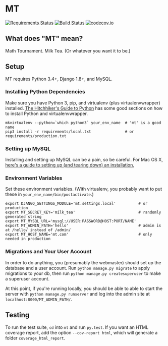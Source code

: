 # MT

[![Requirements Status](https://requires.io/github/rskwan/mt/requirements.svg?branch=master)](https://requires.io/github/rskwan/mt/requirements/?branch=master)
[![Build Status](https://travis-ci.org/rskwan/mt.svg?branch=master)](https://travis-ci.org/rskwan/mt)
[![codecov.io](https://codecov.io/github/rskwan/mt/coverage.svg?branch=master)](https://codecov.io/github/rskwan/mt?branch=master)

## What does "MT" mean?

Math Tournament. Milk Tea. (Or whatever you want it to be.)

## Setup

MT requires Python 3.4+, Django 1.8+, and MySQL.

### Installing Python Dependencies

Make sure you have Python 3, pip, and virtualenv (plus virtualenvwrapper) installed.
[The Hitchhiker's Guide to Python](http://docs.python-guide.org/en/latest/) has
some good sections on how to install Python and virtualenvwrapper.

```
mkvirtualenv --python=`which python3` your_env_name  # 'mt' is a good name
pip3 install -r requirements/local.txt               # or requirements/production.txt
```

### Setting up MySQL

Installing and setting up MySQL can be a pain, so be careful.
For Mac OS X, [here's a guide to setting up (and tearing down) an installation.](https://coderwall.com/p/os6woq/uninstall-all-those-broken-versions-of-mysql-and-re-install-it-with-brew-on-mac-mavericks)

### Environment Variables

Set these environment variables. (With virtualenv, you probably want to
put these in `your_env_name/bin/postactivate`.)

```
export DJANGO_SETTINGS_MODULE='mt.settings.local'          # or production
export MT_SECRET_KEY='milk_tea'                            # randomly generated string
export MT_MYSQL_URL='mysql://USER:PASSWORD@HOST:PORT/NAME'
export MT_ADMIN_PATH='hello'                               # admin is at /hello/ instead of /admin/
export MT_HOST_NAME='mt.com'                               # only needed in production
```

### Migrations and Your User Account

In order to do anything, you (presumably the webmaster) should set up
the database and a user account. Run `python manage.py migrate` to apply
migrations to your db, then run `python manage.py createsuperuser` to
make a superuser account.

At this point, if you're running locally, you should be able to able
to start the server with `python manage.py runserver` and log into
the admin site at `localhost:8000/MT_ADMIN_PATH/`.

## Testing

To run the test suite, `cd` into `mt` and run `py.test`.
If you want an HTML coverage report, add the option `--cov-report html`,
which will generate a folder `coverage_html_report`.

